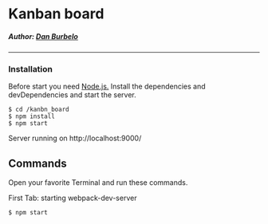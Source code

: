 # Kanban board

##### Author: [Dan Burbelo](https://github.com/aus39360)
-------
### Installation    
Before start you need [Node.js.](https://nodejs.org/en/) Install the dependencies and devDependencies and start the server.

    $ cd /kanbn_board
    $ npm install
    $ npm start

Server running on http://localhost:9000/

## Commands
Open your favorite Terminal and run these commands.

First Tab: starting webpack-dev-server

    $ npm start

